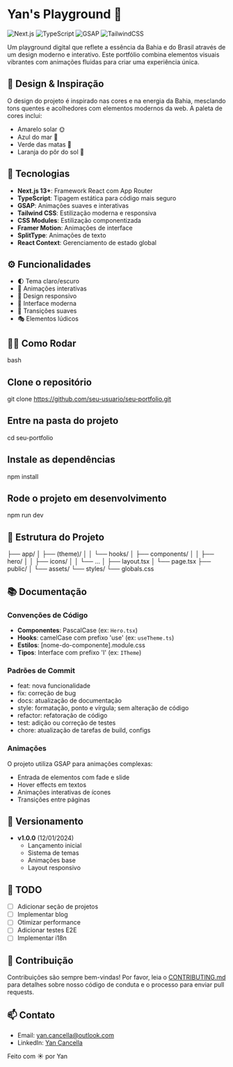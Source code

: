 # Yan's Playground 🌴

![Next.js](https://img.shields.io/badge/Next.js-13+-000000?style=for-the-badge&logo=next.js&logoColor=white)
![TypeScript](https://img.shields.io/badge/TypeScript-007ACC?style=for-the-badge&logo=typescript&logoColor=white)
![GSAP](https://img.shields.io/badge/GSAP-88CE02?style=for-the-badge&logo=greensock&logoColor=white)
![TailwindCSS](https://img.shields.io/badge/Tailwind_CSS-38B2AC?style=for-the-badge&logo=tailwind-css&logoColor=white)

Um playground digital que reflete a essência da Bahia e do Brasil através de um design moderno e interativo. Este portfólio combina elementos visuais vibrantes com animações fluidas para criar uma experiência única.

## 🎨 Design & Inspiração

O design do projeto é inspirado nas cores e na energia da Bahia, mesclando tons quentes e acolhedores com elementos modernos da web. A paleta de cores inclui:

- Amarelo solar 🌞
- Azul do mar 🌊
- Verde das matas 🌴
- Laranja do pôr do sol 🌅

## 🚀 Tecnologias

- **Next.js 13+**: Framework React com App Router
- **TypeScript**: Tipagem estática para código mais seguro
- **GSAP**: Animações suaves e interativas
- **Tailwind CSS**: Estilização moderna e responsiva
- **CSS Modules**: Estilização componentizada
- **Framer Motion**: Animações de interface
- **SplitType**: Animações de texto
- **React Context**: Gerenciamento de estado global

## ⚙️ Funcionalidades

- 🌓 Tema claro/escuro
- 🎯 Animações interativas
- 📱 Design responsivo
- 🎨 Interface moderna
- 🔄 Transições suaves
- 🎭 Elementos lúdicos

## 🏃‍♂️ Como Rodar

bash

## Clone o repositório

git clone https://github.com/seu-usuario/seu-portfolio.git

## Entre na pasta do projeto

cd seu-portfolio

## Instale as dependências

npm install

## Rode o projeto em desenvolvimento

npm run dev

## 📁 Estrutura do Projeto

├── app/
│ ├── (theme)/
│ │ └── hooks/
│ ├── components/
│ │ ├── hero/
│ │ ├── icons/
│ │ └── ...
│ ├── layout.tsx
│ └── page.tsx
├── public/
│ └── assets/
└── styles/
└── globals.css

## 📚 Documentação

### Convenções de Código

- **Componentes**: PascalCase (ex: `Hero.tsx`)
- **Hooks**: camelCase com prefixo 'use' (ex: `useTheme.ts`)
- **Estilos**: [nome-do-componente].module.css
- **Tipos**: Interface com prefixo 'I' (ex: `ITheme`)

### Padrões de Commit

- feat: nova funcionalidade
- fix: correção de bug
- docs: atualização de documentação
- style: formatação, ponto e vírgula; sem alteração de código
- refactor: refatoração de código
- test: adição ou correção de testes
- chore: atualização de tarefas de build, configs

### Animações

O projeto utiliza GSAP para animações complexas:

- Entrada de elementos com fade e slide
- Hover effects em textos
- Animações interativas de ícones
- Transições entre páginas

## 📅 Versionamento

- **v1.0.0** (12/01/2024)
  - Lançamento inicial
  - Sistema de temas
  - Animações base
  - Layout responsivo

## 📝 TODO

- [ ] Adicionar seção de projetos
- [ ] Implementar blog
- [ ] Otimizar performance
- [ ] Adicionar testes E2E
- [ ] Implementar i18n

## 🤝 Contribuição

Contribuições são sempre bem-vindas! Por favor, leia o [CONTRIBUTING.md](CONTRIBUTING.md) para detalhes sobre nosso código de conduta e o processo para enviar pull requests.

## 📫 Contato

- Email: [yan.cancella@outlook.com](mailto:yan.cancella@outlook.comm)
- LinkedIn: [Yan Cancella](https://linkedin.com/in/yancanc)

Feito com ☀️ por Yan
